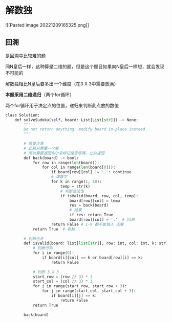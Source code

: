 # 解数独

![[Pasted image 20221209165325.png]]

## 回溯

是回溯中比较难的题

同N皇后一样，这种算是二维的题，但是这个题目如果向N皇后一样想，就会发现不可能的

解数独相比N皇后要多出一个维度（在3 X 3中需要放满）

**本题采用二维递归**（两个for循环）

两个for循环用于决定点的位置，递归来判断此点放的数值

```python
class Solution:
	def solveSudoku(self, board: List[List[str]]) -> None:
		"""
		Do not return anything, modify board in-place instead.
		"""
	
		# 需要注意
		# 此题只需要一个解
		# 所以需要返回布尔来标记是否填满，立刻返回
		def back(board) -> bool:
			for row in range(len(board)):
				for col in range(len(board[0])):
					if board[row][col] != '.': continue
					# 填数字
					for k in range(1, 10):
						temp = str(k)
						# 判断合法性
						if isValid(board, row, col, temp):
							board[row][col] = temp
							res = back(board)
							# 结果
							if res: return True
							board[row][col] = '.'  # 回溯
					return False # 1-9 都不能填入 无解
			return True  # 有解
	
		# 判断合法
		def isValid(board: list[list[str]], row: int, col: int, k: str) -> bool:
			# 判断行列
			for i in range(9):
				if board[i][col] == k or board[row][i] == k:
					return False
	
			# 判断 3 X 3
			start_row = (row // 3) * 3
			start_col = (col // 3) * 3
			for i in range(start_row, start_row + 3):
				for j in range(start_col, start_col + 3):
					if board[i][j] == k:
						return False
			return True
	
		back(board)
```